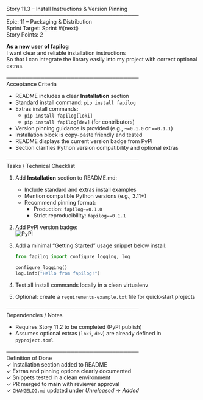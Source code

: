 Story 11.3 – Install Instructions & Version Pinning  
───────────────────────────────────  
Epic: 11 – Packaging & Distribution  
Sprint Target: Sprint #⟪next⟫  
Story Points: 2

**As a new user of fapilog**  
I want clear and reliable installation instructions  
So that I can integrate the library easily into my project with correct optional extras.

───────────────────────────────────  
Acceptance Criteria

- README includes a clear **Installation** section
- Standard install command: `pip install fapilog`
- Extras install commands:
  - `pip install fapilog[loki]`
  - `pip install fapilog[dev]` (for contributors)
- Version pinning guidance is provided (e.g., `~=0.1.0` or `==0.1.1`)
- Installation block is copy-paste friendly and tested
- README displays the current version badge from PyPI
- Section clarifies Python version compatibility and optional extras

───────────────────────────────────  
Tasks / Technical Checklist

1. Add **Installation** section to README.md:

   - Include standard and extras install examples
   - Mention compatible Python versions (e.g., 3.11+)
   - Recommend pinning format:
     - Production: `fapilog~=0.1.0`
     - Strict reproducibility: `fapilog==0.1.1`

2. Add PyPI version badge:  
    ![PyPI](https://img.shields.io/pypi/v/fapilog)

3. Add a minimal “Getting Started” usage snippet below install:

   ```python
   from fapilog import configure_logging, log

   configure_logging()
   log.info("Hello from fapilog!")
   ```

4. Test all install commands locally in a clean virtualenv

5. Optional: create a `requirements-example.txt` file for quick-start projects

───────────────────────────────────  
Dependencies / Notes

- Requires Story 11.2 to be completed (PyPI publish)
- Assumes optional extras (`loki`, `dev`) are already defined in `pyproject.toml`

───────────────────────────────────  
Definition of Done  
✓ Installation section added to README  
✓ Extras and pinning options clearly documented  
✓ Snippets tested in a clean environment  
✓ PR merged to **main** with reviewer approval  
✓ `CHANGELOG.md` updated under _Unreleased → Added_
